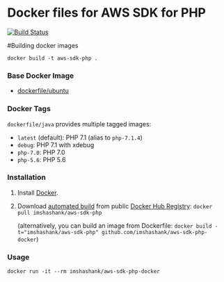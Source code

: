 # Docker files for AWS SDK for PHP

[![Build Status](https://img.shields.io/travis/aws/aws-sdk-php.svg?style=flat)](https://travis-ci.org/imshashank/aws-sdk-php-docker)

#Building docker images

```
docker build -t aws-sdk-php .
```

### Base Docker Image

* [dockerfile/ubuntu](http://dockerfile.github.io/#/ubuntu)


### Docker Tags

`dockerfile/java` provides multiple tagged images:

* `latest` (default): PHP 7.1 (alias to `php-7.1.4`)
* `debug`: PHP 7.1 with xdebug
* `php-7.0`: PHP 7.0
* `php-5.6`: PHP 5.6


### Installation

1. Install [Docker](https://www.docker.com/).

2. Download [automated build](https://registry.hub.docker.com/u/dockerfile/imshashank/aws-sdk-php) from public [Docker Hub Registry](https://registry.hub.docker.com/): `docker pull imshashank/aws-sdk-php`

   (alternatively, you can build an image from Dockerfile: `docker build -t="imshashank/aws-sdk-php" github.com/imshashank/aws-sdk-php-docker`)


### Usage

    docker run -it --rm imshashank/aws-sdk-php-docker
